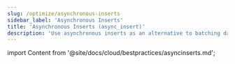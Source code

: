 ```yaml
---
slug: /optimize/asynchronous-inserts
sidebar_label: 'Asynchronous Inserts'
title: 'Asynchronous Inserts (async_insert)'
description: 'Use asynchronous inserts as an alternative to batching data.'
---
```


import Content from '@site/docs/cloud/bestpractices/asyncinserts.md';

<Content />
